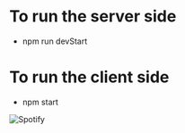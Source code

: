 # To run the server side 
- npm run devStart
# To run the client side
- npm start

![Spotify](https://user-images.githubusercontent.com/55413701/135931408-360ad5a3-a1e5-41ec-af2f-115c68c3d152.png)

